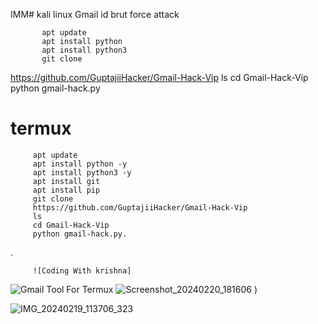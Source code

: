 IMM# kali linux
Gmail id brut force attack


           apt update
           apt install python
           apt install python3
           git clone 
https://github.com/GuptajiiHacker/Gmail-Hack-Vip
           ls
           cd Gmail-Hack-Vip
           python gmail-hack.py
# termux

         apt update
         apt install python -y
         apt install python3 -y
         apt install git 
         apt install pip
         git clone 
         https://github.com/GuptajiiHacker/Gmail-Hack-Vip
         ls
         cd Gmail-Hack-Vip
         python gmail-hack.py.
         

.

         ![Coding With krishna]

![Gmail Tool For Termux](https://github.com/GuptajiiHacker/Gmail-Hack-Vip/assets/155041576/3c4e9174-aee2-46bc-acda-befd418caa91)
![Screenshot_20240220_181606](https://github.com/GuptajiiHacker/Gmail-Hack-Vip/assets/155041576/d2e35609-a2d1-49f9-bef7-bdfc90b30275)
)

![IMG_20240219_113706_323](https://github.com/GuptajiiHacker/Gmail-Hack-Vip/assets/155041576/3fe6014e-727a-4eaa-9979-d4670f207dd8)

